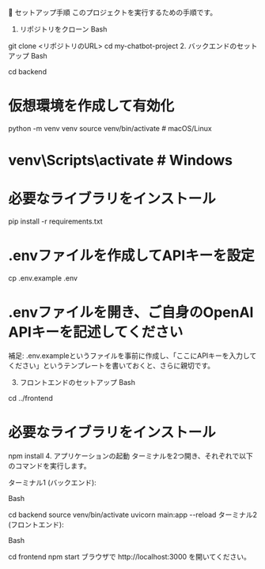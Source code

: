 🚀 セットアップ手順
このプロジェクトを実行するための手順です。

1. リポジトリをクローン
Bash

git clone <リポジトリのURL>
cd my-chatbot-project
2. バックエンドのセットアップ
Bash

cd backend

# 仮想環境を作成して有効化
python -m venv venv
source venv/bin/activate  # macOS/Linux
# venv\Scripts\activate  # Windows

# 必要なライブラリをインストール
pip install -r requirements.txt

# .envファイルを作成してAPIキーを設定
cp .env.example .env
# .envファイルを開き、ご自身のOpenAI APIキーを記述してください
補足: .env.exampleというファイルを事前に作成し、「ここにAPIキーを入力してください」というテンプレートを書いておくと、さらに親切です。

3. フロントエンドのセットアップ
Bash

cd ../frontend

# 必要なライブラリをインストール
npm install
4. アプリケーションの起動
ターミナルを2つ開き、それぞれで以下のコマンドを実行します。

ターミナル1 (バックエンド):

Bash

cd backend
source venv/bin/activate
uvicorn main:app --reload
ターミナル2 (フロントエンド):

Bash

cd frontend
npm start
ブラウザで http://localhost:3000 を開いてください。

